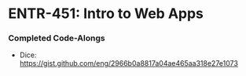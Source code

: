 # ENTR-451: Intro to Web Apps

### Completed Code-Alongs

* Dice: https://gist.github.com/eng/2966b0a8817a04ae465aa318e27e1073
